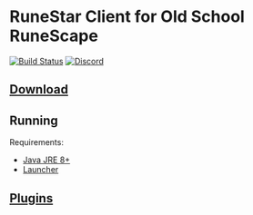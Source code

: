 # RuneStar Client for Old School RuneScape

[![Build Status](https://img.shields.io/circleci/project/github/RuneStar/client.svg)](https://circleci.com/gh/RuneStar/client)
[![Discord](https://img.shields.io/discord/384870460640329728.svg?logo=discord)](https://discord.gg/G2kxrnU)

## [Download](https://github.com/RuneStar/launcher/releases)

## Running

Requirements:

* [Java JRE 8+](http://www.oracle.com/technetwork/java/javase/downloads/index.html)
* [Launcher](https://github.com/RuneStar/launcher/releases)

## [Plugins](https://github.com/RuneStar/client/tree/master/plugins/src/main/java/org/runestar/client/plugins)